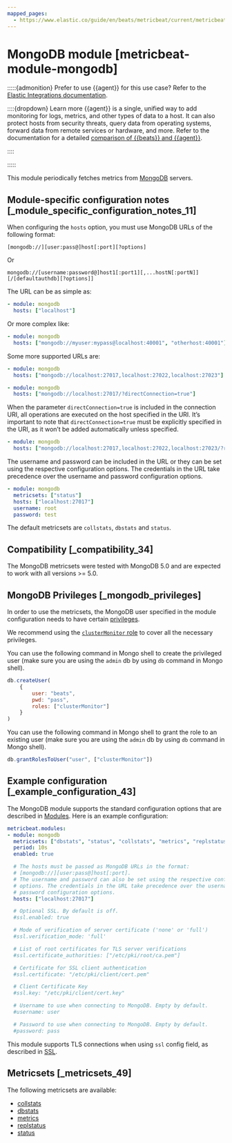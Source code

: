 ```yaml
---
mapped_pages:
  - https://www.elastic.co/guide/en/beats/metricbeat/current/metricbeat-module-mongodb.html
---
```


# MongoDB module [metricbeat-module-mongodb]

:::::{admonition} Prefer to use {{agent}} for this use case?
Refer to the [Elastic Integrations documentation](integration-docs://reference/mongodb/index.md).

::::{dropdown} Learn more
{{agent}} is a single, unified way to add monitoring for logs, metrics, and other types of data to a host. It can also protect hosts from security threats, query data from operating systems, forward data from remote services or hardware, and more. Refer to the documentation for a detailed [comparison of {{beats}} and {{agent}}](docs-content://reference/ingestion-tools/fleet/index.md).

::::


:::::


This module periodically fetches metrics from [MongoDB](https://www.mongodb.com) servers.


## Module-specific configuration notes [_module_specific_configuration_notes_11]

When configuring the `hosts` option, you must use MongoDB URLs of the following format:

```
[mongodb://][user:pass@]host[:port][?options]
```

Or

```
mongodb://[username:password@]host1[:port1][,...hostN[:portN]][/[defaultauthdb][?options]]
```

The URL can be as simple as:

```yaml
- module: mongodb
  hosts: ["localhost"]
```

Or more complex like:

```yaml
- module: mongodb
  hosts: ["mongodb://myuser:mypass@localhost:40001", "otherhost:40001"]
```

Some more supported URLs are:

```yaml
- module: mongodb
  hosts: ["mongodb://localhost:27017,localhost:27022,localhost:27023"]
```

```yaml
- module: mongodb
  hosts: ["mongodb://localhost:27017/?directConnection=true"]
```

When the parameter `directConnection=true` is included in the connection URI, all operations are executed on the host specified in the URI. It’s important to note that `directConnection=true` must be explicitly specified in the URI, as it won’t be added automatically unless specified.

```yaml
- module: mongodb
  hosts: ["mongodb://localhost:27017,localhost:27022,localhost:27023/?replicaSet=dbrs"]
```

The username and password can be included in the URL or they can be set using the respective configuration options. The credentials in the URL take precedence over the username and password configuration options.

```yaml
- module: mongodb
  metricsets: ["status"]
  hosts: ["localhost:27017"]
  username: root
  password: test
```

The default metricsets are `collstats`, `dbstats` and `status`.


## Compatibility [_compatibility_34]

The MongoDB metricsets were tested with MongoDB 5.0 and are expected to work with all versions >= 5.0.


## MongoDB Privileges [_mongodb_privileges]

In order to use the metricsets, the MongoDB user specified in the module configuration needs to have certain [privileges](https://docs.mongodb.com/manual/core/authorization/#privileges).

We recommend using the [`clusterMonitor` role](https://docs.mongodb.com/manual/reference/built-in-roles/#clusterMonitor) to cover all the necessary privileges.

You can use the following command in Mongo shell to create the privileged user (make sure you are using the `admin` db by using `db` command in Mongo shell).

```js
db.createUser(
    {
        user: "beats",
        pwd: "pass",
        roles: ["clusterMonitor"]
    }
)
```

You can use the following command in Mongo shell to grant the role to an existing user (make sure you are using the `admin` db by using `db` command in Mongo shell).

```js
db.grantRolesToUser("user", ["clusterMonitor"])
```


## Example configuration [_example_configuration_43]

The MongoDB module supports the standard configuration options that are described in [Modules](/reference/metricbeat/configuration-metricbeat.md). Here is an example configuration:

```yaml
metricbeat.modules:
- module: mongodb
  metricsets: ["dbstats", "status", "collstats", "metrics", "replstatus"]
  period: 10s
  enabled: true

  # The hosts must be passed as MongoDB URLs in the format:
  # [mongodb://][user:pass@]host[:port].
  # The username and password can also be set using the respective configuration
  # options. The credentials in the URL take precedence over the username and
  # password configuration options.
  hosts: ["localhost:27017"]

  # Optional SSL. By default is off.
  #ssl.enabled: true

  # Mode of verification of server certificate ('none' or 'full')
  #ssl.verification_mode: 'full'

  # List of root certificates for TLS server verifications
  #ssl.certificate_authorities: ["/etc/pki/root/ca.pem"]

  # Certificate for SSL client authentication
  #ssl.certificate: "/etc/pki/client/cert.pem"

  # Client Certificate Key
  #ssl.key: "/etc/pki/client/cert.key"

  # Username to use when connecting to MongoDB. Empty by default.
  #username: user

  # Password to use when connecting to MongoDB. Empty by default.
  #password: pass
```

This module supports TLS connections when using `ssl` config field, as described in [SSL](/reference/metricbeat/configuration-ssl.md).


## Metricsets [_metricsets_49]

The following metricsets are available:

* [collstats](/reference/metricbeat/metricbeat-metricset-mongodb-collstats.md)
* [dbstats](/reference/metricbeat/metricbeat-metricset-mongodb-dbstats.md)
* [metrics](/reference/metricbeat/metricbeat-metricset-mongodb-metrics.md)
* [replstatus](/reference/metricbeat/metricbeat-metricset-mongodb-replstatus.md)
* [status](/reference/metricbeat/metricbeat-metricset-mongodb-status.md)






